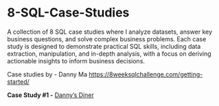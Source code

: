 # 8-SQL-Case-Studies
A collection of 8 SQL case studies where I analyze datasets, answer key business questions, and solve complex business problems. Each case study is designed to demonstrate practical SQL skills, including data extraction, manipulation, and in-depth analysis, with a focus on deriving actionable insights to inform business decisions.

Case studies by - Danny Ma 
https://8weeksqlchallenge.com/getting-started/


**Case Study #1 -** [Danny’s Diner](https://github.com/nicoleYak/SQL-Case-Studies/blob/3bf2b818adde3d0ce51f978591e9558161e70dc8/Case%20Study%20%231%20-%20Danny%E2%80%99s%20Diner.sql)
